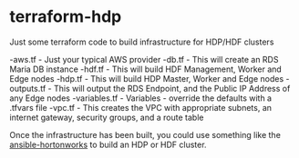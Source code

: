 # terraform-hdp

Just some terraform code to build infrastructure for HDP/HDF clusters

-aws.tf - Just your typical AWS provider
-db.tf - This will create an RDS Maria DB instance
-hdf.tf - This will build HDF Management, Worker and Edge nodes
-hdp.tf - This will build HDP Master, Worker and Edge nodes
-outputs.tf - This will output the RDS Endpoint, and the Public IP Address of any Edge nodes
-variables.tf - Variables - override the defaults with a .tfvars file
-vpc.tf - This creates the VPC with appropriate subnets, an internet gateway, security groups, and a route table

Once the infrastructure has been built, you could use something like the [ansible-hortonworks](https://github.com/hortonworks/ansible-hortonworks) to build an HDP or HDF cluster.
